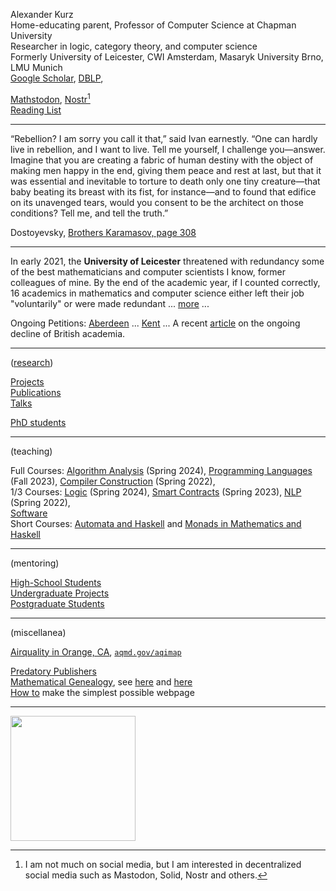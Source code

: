 <head>
<!-- Global site tag (gtag.js) - Google Analytics -->
<script async src="https://www.googletagmanager.com/gtag/js?id=G-0LL1EK05V8"></script>
<script>
  window.dataLayer = window.dataLayer || [];
  function gtag(){dataLayer.push(arguments);}
  gtag('js', new Date());

  gtag('config', 'G-0LL1EK05V8');
</script>
</head>

Alexander Kurz  
Home-educating parent, Professor of Computer Science at Chapman University  
Researcher in logic, category theory, and computer science    
Formerly University of Leicester, CWI Amsterdam, Masaryk University Brno, LMU Munich   
[Google Scholar](https://scholar.google.com/citations?user=hnsJeJMAAAAJ&hl=en), [DBLP](https://dblp.uni-trier.de/pers/hd/k/Kurz_0001:Alexander), 
<!-- [Mastodon UK](https://mastodonapp.uk/@alexhkurz),-->
[Mathstodon](https://mathstodon.xyz/@alexhkurz), [Nostr](npub1ywlf9ajgst7xju7hn7phxjjgf6c4nas9a4wgt3zj8ueh6tu0r59sh3jx96)[^socialmedia]  
[Reading List](notes/books.html)  


[^socialmedia]: I am not much on social media, but I am interested in decentralized social media such as Mastodon, Solid, Nostr and others.

---

“Rebellion? I am sorry you call it that,” said Ivan earnestly. “One can hardly live in rebellion, and I want to live. Tell me yourself, I challenge you—answer. Imagine that you are creating a fabric of human destiny with the object of making men happy in the end, giving them peace and rest at last, but that it was essential and inevitable to torture to death only one tiny creature—that baby beating its breast with its fist, for instance—and to found that edifice on its unavenged tears, would you consent to be the architect on those conditions? Tell me, and tell the truth.”

Dostoyevsky, [Brothers Karamasov, page 308](https://www.gutenberg.org/files/28054/old/28054-pdf.pdf)

<!---

"What is the most important thing you could be working on in the world right now, and if you are not working on that, why aren't you?" ([Aaron Swartz](https://en.wikipedia.org/wiki/Aaron_Swartz), [documentary](https://www.youtube.com/watch?v=9vz06QO3UkQ))

--->

<!---

LLMs cannot be more reliable and trustworthy than the data they are trained on. The fact that LLMs have emerged as powerful tools for programming is a testament to the half-century long collective efforts of the software engineering community to create robust open-source software.

---

AI is like sugar. 

Humans craving sugar was good as long as calories were important for survival. In times where we are swamped by industrial sugar, this craving is a danger to our health (and to healthcare more generally). At least, we agreed on laws that the sugar content of food and drinks must be labelled.

Humans craving attention was good as long as this craving forced us to seek attention from other humans. In times were we are swamped by AI generated content, this craving is a danger to mental health (and to the fabric of our society more generally). Shouldn't we agree on laws that AI generated content must be labelled?

-->

<!---

[Jaromil](https://jaromil.dyne.org/): *"Are we developing tech for machines to perceive us or are we developing tech for people to understand machines?"*

[Jaron Lanier](https://en.wikipedia.org/wiki/Jaron_Lanier): *"And so I can't call these things social networks anymore. I call them behavior modification empires. ... I don't believe our species can survive unless we fix this. We cannot have a society in which, if two people wish to communicate, the only way that can happen is if it's financed by a third person who wishes to manipulate them."* 

--->

<!--

<!-- [Arctic Sea Ice Volume/Thickness](https://zacklabe.com/arctic-sea-ice-volumethickness/) ... [CO₂ and Greenhouse Gas Emissions](https://ourworldindata.org/co2-and-other-greenhouse-gas-emissions) ...

--->

<!---

[Ukraine Pictures](https://twitter.com/EmilioMorenatti), 
[2](https://www.instagram.com/lynseyaddario/), 
[3](https://www.instagram.com/abdrodrigo/), 
Reuters [1](https://www.reuters.com/news/picture/in-pictures-inside-the-battle-for-ukrain-idUSRTS5UQLA), 
[2](https://www.reuters.com/news/picture/from-molotov-cocktails-to-anti-tank-barr-idUSRTS62SIY), 
[3](https://www.reuters.com/news/picture/ukraine-exodus-europes-fastest-growing-r-idUSRTS65QIX), 
[4](https://www.reuters.com/news/picture/inside-war-besieged-ukraine-idUSRTS6PVM4), 
[5](https://www.reuters.com/news/picture/faces-of-russias-invasion-of-ukraine-idUSRTS6PTQH),
[6](https://www.reuters.com/news/picture/in-pictures-russias-victory-in-mariupol-idUKRTS7DDTJ),
[7](https://www.reuters.com/news/picture/ukraines-civilians-caught-in-the-crossfi-idUSRTS7RJPE), 
[8](https://www.reuters.com/news/picture/russias-invasion-of-ukraine-from-above-idUSRTS7RFXQ),  <br>
<a href="resources/Guardian-Headlines-2022-05-02.png">Media Priorities</a>, a documentary on the [Anthropocene](https://www.kanopy.com/en/chapman/video/6016074) <!--, How to make [OpenCola](https://www.wikihow.com/Make-OpenCola) -->   

<!--
<span id="quoteDisplay" >
</span>
<script src="quote-generator.js"></script-->

<!---

"The scientific evidence is unequivocal: climate change is a threat to human well-being and the health of the planet. Any further delay in concerted global action will miss a brief and rapidly closing window to secure a liveable future." (2022 IPCC report on climate change)

-->

<!-- The primary problem created by Climate Change is not temperature rise, sea-level rise, or extreme weather. It’s starvation. Without mitigation, around a billion people will starve by the end of this century. Crop productivity is virtually zero when national average temperatures are below -2° or above 25°C and peaks around 15°C. Over the past 60 years, productivity has risen with agri-tech developments, but in the countries near the equator, it is now falling as average temperature increases outweigh further technology gains. In the second half of this century a large band of equatorial countries will neither be able to supply their food nor have the resources to purchase it. [Julian Allwood](https://www.uselessgroup.org/) -->

<!---

If we want to survive on this planet, we need to respect [planetary boundaries](https://en.wikipedia.org/wiki/Planetary_boundaries). Are our old ideas about economic growth still viable? What kind of growth[^growth] do we want? Growth (at least naively construed) is not sustainable because sustained growth is exponential growth. (Even a modest [2% per year](https://en.wikipedia.org/wiki/List_of_countries_by_GDP_(real)_per_capita_growth_rate) equals growth of 724% over 100 years and of 1,995,657% over 500 years.) While the [Limits to Growth](https://en.wikipedia.org/wiki/The_Limits_to_Growth) have been recognised for a long time, recent accounts are Dasgupta's Review on [The Economics of Biodiversity](https://assets.publishing.service.gov.uk/government/uploads/system/uploads/attachment_data/file/957291/Dasgupta_Review_-_Full_Report.pdf) and the IPBES Global Assessment Report on [Biodiversity and Ecosystem Services](https://ipbes.net/global-assessment).

[^growth]: For example, I believe that progress in software engineering allows us to argue that exponential growth of knowledge will be sustainable for a long time to come.

-->


---

In early 2021, the **University of Leicester** threatened with redundancy some of the best mathematicians and computer scientists I know, former colleagues of mine. By the end of the academic year, if I counted correctly, 16 academics in mathematics and computer science either left their job "voluntarily" or were made redundant ... [more](leicester.md) ... 

Ongoing Petitions: [Aberdeen](https://www.change.org/p/save-language-translation-interpreting-degrees-at-the-university-of-aberdeen) ...  [Kent](https://www.change.org/p/save-arts-humanities-and-social-sciences-subjects-at-the-university-of-kent) ... A recent [article](https://www.theguardian.com/commentisfree/2024/mar/29/britain-universities-freefall-saving-them-funding-international-students) on the ongoing decline of British academia.

---

<!--Both natural and programming languages are recursive. In German also words are recursive, for example, we can make words such [Rindfleischetikettierungsüberwachungsaufgabenübertragungsgesetz](https://en.wikipedia.org/wiki/Rinderkennzeichnungs-_und_Rindfleischetikettierungs%C3%BCberwachungsaufgaben%C3%BCbertragungsgesetz). There is no longest word in German, much as there is no longest sentence in English. Btw, there is an interesting debate about whether [Piraha](https://www.youtube.com/watch?v=5NyB4fIZHeU) is a language in which the length of sentences is also bounded (but the lengths of stories would still be unbounded). 

--->


<!--[En-ROADS climate policy simulations](https://en-roads.climateinteractive.org/scenario.html?p16=-0.03&p39=60&p41=1&p42=850&p43=2021&p44=40&p47=3&p49=10&p50=2&p53=3&p55=3&p59=-10&p65=75&g0=2&g1=62&v=2.7.36)

--->

([research](research.html))

[Projects](research-projects.md)  
[Publications](publications.html)    
[Talks](talks.html)  
<!--[Events](events.html)-->
<!--[Chapman University Engineering Seminars](engineering-seminars.html)-->
[PhD students](phd-students.html)   

---  

(teaching)

Full Courses: [Algorithm Analysis](https://codeberg.org/alexhkurz/algorithm-analysis-2024) (Spring 2024), [Programming Languages](https://codeberg.org/alexhkurz/programming-languages-2023) (Fall 2023), [Compiler Construction](https://github.com/alexhkurz/compiler-construction-2022/blob/main/README.md) (Spring 2022),    
1/3 Courses: [Logic](https://hackmd.io/@alexhkurz/rJDrv_qDT) (Spring 2024), [Smart Contracts](https://github.com/alexhkurz/introduction-to-smart-contracts/) (Spring 2023), [NLP](https://hackmd.io/@alexhkurz/HyHullxw9) (Spring 2022),   
[Software](software.md)  
Short Courses: [Automata and Haskell](https://hackmd.io/@alexhkurz/HylLKujCP) and [Monads in Mathematics and Haskell](https://hackmd.io/@alexhkurz/H1OxumxRP)   

---

(mentoring)

[High-School Students](high-school.md)  
[Undergraduate Projects](student-projects.html)  
[Postgraduate Students](teaching-phd-courses.md)  

---
<!-- 
[Chapman and Friends Online Chess Tournaments](chess.md)

--->

<!--
Orange County on Fire:
- [Evacuation Map](https://www.arcgis.com/apps/SimpleViewer/index.html?appid=d336e00909d04a669aafc10d756aea75). 

- [How to build an Air Filter for $30](https://www.latimes.com/environment/story/2020-09-17/best-air-filters-sold-out-how-to-make-diy-purifier): We got box fans for $20 from Home Depot and MERV 13 filters are available there and cheaper elsewhere.
-->

<!--
Governor Newsome finally finds clear words (Sep 11). Since then we are having wildfires for the third time this season in Orange County. [Pictures](https://www.latimes.com/california/story/2020-12-03/photos-intense-brush-fire-in-orange-county-prompts-evacuations).

Otherwise, climate change is not really a topic in these elections. Why? There are many reasons: that [Merchants of Doubts](https://www.youtube.com/watch?v=j8ii9zGFDtc) are undermining the trust in science, that [Our democracy no longer represents the people](https://www.youtube.com/watch?v=PJy8vTu66tE), that the [fossil fuel industry](https://www.google.com/search?biw=1344&bih=660&sxsrf=ALeKk03JjdlENc4XmtLr2MczPAdwVnhCIA%3A1599930745983&ei=eQFdX_3GO8vK-gS1v524CQ&q=site%3Adesmogblog.com%3A+mapping+the+power+of+the+%22fossil+fuel%22+industry&oq=site%3Adesmogblog.com%3A+mapping+the+power+of+the+%22fossil+fuel%22+industry&gs_lcp=CgZwc3ktYWIQA1AAWABg5T9oAHAAeACAAUyIAZYBkgEBMpgBAKoBB2d3cy13aXrAAQE&sclient=psy-ab&ved=0ahUKEwi9552-juTrAhVLpZ4KHbVfB5c4FBDh1QMIDQ&uact=5) dominates politics, that the mainstream media are [biased towards climate change deniers](https://www.google.com/search?biw=1326&bih=916&sxsrf=ALeKk014Kg6rxa9TFTSTewTP110ooTEikQ%3A1599935895689&ei=lxVdX8jPKeit0PEPxMuauAE&q=site%3Adesmogblog.com%3A+%22mainstream%22+media+deny+climate+change&oq=site%3Adesmogblog.com%3A+%22mainstream%22+media+deny+climate+change&gs_lcp=CgZwc3ktYWIQA1AAWABgqTBoAHAAeACAAU-IAZkBkgEBMpgBAKoBB2d3cy13aXrAAQE&sclient=psy-ab&ved=0ahUKEwiI9-bVoeTrAhXoFjQIHcSlBhcQ4dUDCAw&uact=5), the [rise of corporate power](https://www.globalpolicy.org/component/content/article/221/47211.html). 

But, in fact, [keeping the fossil fuels in the ground](https://www.mcc-berlin.net/en/news/information/information-detail/article/why-there-is-no-energy-transition-in-many-countries.html) is not enough, what we really should debate is how to achieve a sustainable economy. There are many [new ideas](notes/sustainable-economy.html) ... but I don't hear people talking about it.

--->

<!--
 
The [carbon clock](https://www.mcc-berlin.net/en/research/co2-budget.html) below shows how much time we have left if we want to limit CO2 in the atmosphere to a value compatible with 1.5, respecticely 2.0, degree Celsius warming compared to pre-industrial levels.

<p>
<center>
<iframe src="https://www.mcc-berlin.net/fileadmin/data/clock/carbon_clock.htm?i=3267263" style="width:540px; height:310px;"></iframe>
</center>
</p>

See [climate change with your own eyes](notes/glaciers.html). The longer we wait, the higher the costs. Or is there no action because we have already given up? 

--->

(miscellanea)

<!--[Climate and Environment News](https://hackmd.io/@alexhkurz/By5ehZRgt)   
[US Drought Monitor](https://droughtmonitor.unl.edu/CurrentMap.aspx)-->
<!-- [Home-Education](home-education.md) -->
<!-- [Coronavirus Blog](notes/covid-19.html)-->
[Airquality in Orange, CA](https://air.plumelabs.com/air-quality-in-orange-aw-331970?utm_source=accuweather&utm_medium=current_aq_widget&utm_campaign=now_page#ae16), [`aqmd.gov/aqimap`](www.aqmd.gov/aqimap)  
<!--[Language of the 21st Century](https://hackmd.io/@alexhkurz/Sya0jrLMY)-->
[Predatory Publishers](notes/WASET.html)  
[Mathematical Genealogy](mathematical-genealogy.png), see [here](https://www.genealogy.math.ndsu.nodak.edu/index.php) and <a href="https://www.davidalber.net/geneagrapher/">here</a>  
[How to](how-to-make-a-webpage.html) make the simplest possible webpage   
<!--[Podcasts](notes/podcasts.md) -->

---

<img src="https://awellfedworld.org/wp-content/uploads/biomass-on-earth-awfw-colors-2019.png" width="200">




